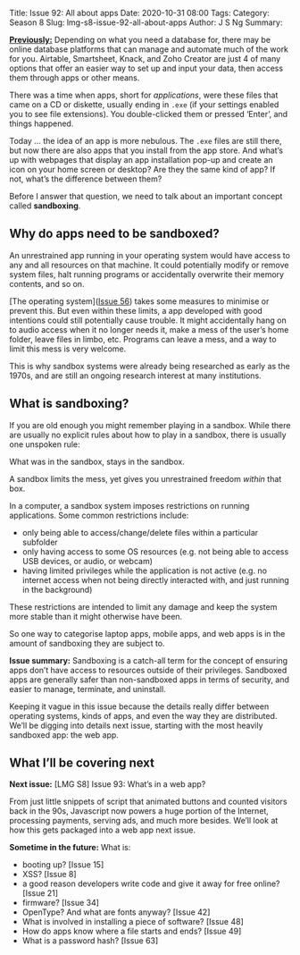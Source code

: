 Title: Issue 92: All about apps
Date: 2020-10-31 08:00
Tags: 
Category: Season 8
Slug: lmg-s8-issue-92-all-about-apps
Author: J S Ng
Summary: 

[**Previously:**](https://buttondown.email/laymansguide/archive/) Depending on what you need a database for, there may be online database platforms that can manage and automate much of the work for you. Airtable, Smartsheet, Knack, and Zoho Creator are just 4 of many options that offer an easier way to set up and input your data, then access them through apps or other means.

There was a time when apps, short for _applications_, were these files that came on a CD or diskette, usually ending in `.exe` (if your settings enabled you to see file extensions). You double-clicked them or pressed ‘Enter’, and things happened.

Today … the idea of an app is more nebulous. The `.exe` files are still there, but now there are also apps that you install from the app store. And what’s up with webpages that display an app installation pop-up and create an icon on your home screen or desktop? Are they the same kind of app? If not, what’s the difference between them?

Before I answer that question, we need to talk about an important concept called **sandboxing**.

## Why do apps need to be sandboxed?

An unrestrained app running in your operating system would have access to any and all resources on that machine. It could potentially modify or remove system files, halt running programs or accidentally overwrite their memory contents, and so on.

[The operating system]([Issue 56]({filename}/season5/issue056/issue056.md)) takes some measures to minimise or prevent this. But even within these limits, a app developed with good intentions could still potentially cause trouble. It might accidentally hang on to audio access when it no longer needs it, make a mess of the user’s home folder, leave files in limbo, etc. Programs can leave a mess, and a way to limit this mess is very welcome.

This is why sandbox systems were already being researched as early as the 1970s, and are still an ongoing research interest at many institutions.

## What is sandboxing?

If you are old enough you might remember playing in a sandbox. While there are usually no explicit rules about how to play in a sandbox, there is usually one unspoken rule:

What was in the sandbox, stays in the sandbox.

A sandbox limits the mess, yet gives you unrestrained freedom _within_ that box.

In a computer, a sandbox system imposes restrictions on running applications. Some common restrictions include:

- only being able to access/change/delete files within a particular subfolder
- only having access to some OS resources (e.g. not being able to access USB devices, or audio, or webcam)
- having limited privileges while the application is not active (e.g. no internet access when not being directly interacted with, and just running in the background)

These restrictions are intended to limit any damage and keep the system more stable than it might otherwise have been.

So one way to categorise laptop apps, mobile apps, and web apps is in the amount of sandboxing they are subject to.

**Issue summary:** Sandboxing is a catch-all term for the concept of ensuring apps don’t have access to resources outside of their privileges. Sandboxed apps are generally safer than non-sandboxed apps in terms of security, and easier to manage, terminate, and uninstall.

Keeping it vague in this issue because the details really differ between operating systems, kinds of apps, and even the way they are distributed. We’ll be digging into details next issue, starting with the most heavily sandboxed app: the web app.

## What I’ll be covering next

**Next issue:** [LMG S8] Issue 93: What’s in a web app?

From just little snippets of script that animated buttons and counted visitors back in the 90s, Javascript now powers a huge portion of the Internet, processing payments, serving ads, and much more besides. We’ll look at how this gets packaged into a web app next issue.

**Sometime in the future:** What is:

- booting up? [Issue 15]
- XSS? [Issue 8]
- a good reason developers write code and give it away for free online? [Issue 21]
- firmware? [Issue 34]
- OpenType? And what are fonts anyway? [Issue 42]
- What is involved in installing a piece of software? [Issue 48]
- How do apps know where a file starts and ends? [Issue 49]
- What is a password hash? [Issue 63]
